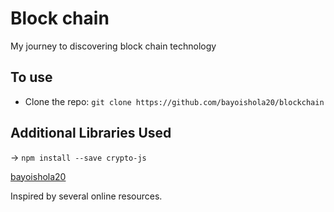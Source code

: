 # Block chain

My journey to discovering block chain technology

## To use

* Clone the repo: `git clone https://github.com/bayoishola20/blockchain`

## Additional Libraries Used

&rightarrow; `npm install --save crypto-js`

[bayoishola20](https://github.com/bayoishola20/)

Inspired by several online resources.
